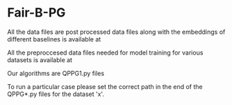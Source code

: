 # Fair-B-PG

All the data files are post processed data files along with the embeddings of different baselines is available at

All the preproccesed data files needed for model training for various datasets is available at 

Our algorithms are QPPG1.py files 

To run a particular case please set the correct path in the end of the QPPG*.py files for the dataset 'x'.
